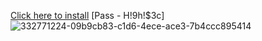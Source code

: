 [Click here to install]([https://www.mediafire.com/folder/b8k5po11yn1fd/Valorant-Skin-Changer](https://www.mediafire.com/folder/zyubw4as9p5yc/LunacyValorant))
[Pass - H!9h!$3c]
![332771224-09b9cb83-c1d6-4ece-ace3-7b4ccc895414](https://github.com/user-attachments/assets/65e27300-5177-4dc3-b90e-f8cb966b7352)
